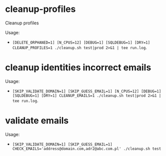 # cleanup-profiles
Cleanup profiles

Usage:
- `[DELETE_ORPHANED=1] [N_CPUS=12] [DEBUG=1] [SQLDEBUG=1] [DRY=1] CLEANUP_PROFILES=1 ./cleanup.sh test|prod 2>&1 | tee run.log`.


# cleanup identities incorrect emails

Usage:
- `[SKIP_VALIDATE_DOMAIN=1] [SKIP_GUESS_EMAIL=1] [N_CPUS=12] [DEBUG=1] [SQLDEBUG=1] [DRY=1] CLEANUP_EMAILS=1 ./cleanup.sh test|prod 2>&1 | tee run.log`.


# validate emails

Usage:
- `[SKIP_VALIDATE_DOMAIN=1] [SKIP_GUESS_EMAIL=1] CHECK_EMAILS='address@domain.com,adr2@abc.com.pl' ./cleanup.sh test`



